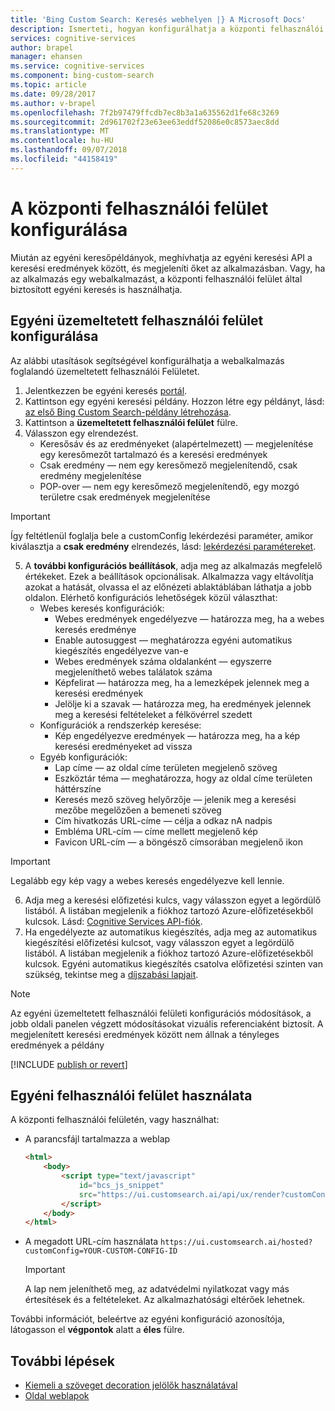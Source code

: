```yaml
---
title: 'Bing Custom Search: Keresés webhelyen |} A Microsoft Docs'
description: Ismerteti, hogyan konfigurálhatja a központi felhasználói felületen
services: cognitive-services
author: brapel
manager: ehansen
ms.service: cognitive-services
ms.component: bing-custom-search
ms.topic: article
ms.date: 09/28/2017
ms.author: v-brapel
ms.openlocfilehash: 7f2b97479ffcdb7ec8b3a1a635562d1fe68c3269
ms.sourcegitcommit: 2d961702f23e63ee63eddf52086e0c8573aec8dd
ms.translationtype: MT
ms.contentlocale: hu-HU
ms.lasthandoff: 09/07/2018
ms.locfileid: "44158419"
---
```

# <a name="configure-your-hosted-ui-experience"></a>A központi felhasználói felület konfigurálása
Miután az egyéni keresőpéldányok, meghívhatja az egyéni keresési API a keresési eredmények között, és megjeleníti őket az alkalmazásban. Vagy, ha az alkalmazás egy webalkalmazást, a központi felhasználói felület által biztosított egyéni keresés is használhatja.   

## <a name="configure-custom-hosted-ui"></a>Egyéni üzemeltetett felhasználói felület konfigurálása
Az alábbi utasítások segítségével konfigurálhatja a webalkalmazás foglalandó üzemeltetett felhasználói Felületet.
1.  Jelentkezzen be egyéni keresés [portál](https://customsearch.ai).
2.  Kattintson egy egyéni keresési példány. Hozzon létre egy példányt, lásd: [az első Bing Custom Search-példány létrehozása](quick-start.md).
3.  Kattintson a **üzemeltetett felhasználói felület** fülre.
4.  Válasszon egy elrendezést.
    - Keresősáv és az eredményeket (alapértelmezett) &mdash; megjelenítése egy keresőmezőt tartalmazó és a keresési eredmények
    - Csak eredmény &mdash; nem egy keresőmező megjelenítendő, csak eredmény megjelenítése
    - POP-over &mdash; nem egy keresőmező megjelenítendő, egy mozgó területre csak eredmények megjelenítése
    
   > [!IMPORTANT]
   > Így feltétlenül foglalja bele a customConfig lekérdezési paraméter, amikor kiválasztja a **csak eredmény** elrendezés, lásd: [lekérdezési paramétereket](https://docs.microsoft.com/rest/api/cognitiveservices/bing-custom-search-api-v7-reference#query-parameters).

5.  A **további konfigurációs beállítások**, adja meg az alkalmazás megfelelő értékeket. Ezek a beállítások opcionálisak. Alkalmazza vagy eltávolítja azokat a hatását, olvassa el az előnézeti ablaktáblában láthatja a jobb oldalon.  Elérhető konfigurációs lehetőségek közül választhat:
    - Webes keresés konfigurációk:
        - Webes eredmények engedélyezve &mdash; határozza meg, ha a webes keresés eredménye
        - Enable autosuggest &mdash; meghatározza egyéni automatikus kiegészítés engedélyezve van-e
        - Webes eredmények száma oldalanként &mdash; egyszerre megjeleníthető webes találatok száma
        - Képfelirat &mdash; határozza meg, ha a lemezképek jelennek meg a keresési eredmények
        - Jelölje ki a szavak &mdash; határozza meg, ha eredmények jelennek meg a keresési feltételeket a félkövérrel szedett
    - Konfigurációk a rendszerkép keresése:
        - Kép engedélyezve eredmények &mdash; határozza meg, ha a kép keresési eredményeket ad vissza
    - Egyéb konfigurációk:
        - Lap címe &mdash; az oldal címe területen megjelenő szöveg
        - Eszköztár téma &mdash; meghatározza, hogy az oldal címe területen háttérszíne
        - Keresés mező szöveg helyőrzője &mdash; jelenik meg a keresési mezőbe megelőzően a bemeneti szöveg
        - Cím hivatkozás URL-címe &mdash; célja a odkaz nA nadpis
        - Embléma URL-cím &mdash; címe mellett megjelenő kép 
        - Favicon URL-cím &mdash; a böngésző címsorában megjelenő ikon

   > [!IMPORTANT]
   > Legalább egy kép vagy a webes keresés engedélyezve kell lennie.

6.  Adja meg a keresési előfizetési kulcs, vagy válasszon egyet a legördülő listából. A listában megjelenik a fiókhoz tartozó Azure-előfizetésekből kulcsok. Lásd: [Cognitive Services API-fiók](https://docs.microsoft.com/azure/cognitive-services/cognitive-services-apis-create-account).
7.  Ha engedélyezte az automatikus kiegészítés, adja meg az automatikus kiegészítési előfizetési kulcsot, vagy válasszon egyet a legördülő listából. A listában megjelenik a fiókhoz tartozó Azure-előfizetésekből kulcsok. Egyéni automatikus kiegészítés csatolva előfizetési szinten van szükség, tekintse meg a [díjszabási lapjait](https://azure.microsoft.com/pricing/details/cognitive-services/bing-custom-search/).

> [!NOTE]
> Az egyéni üzemeltetett felhasználói felületi konfigurációs módosítások, a jobb oldali panelen végzett módosításokat vizuális referenciaként biztosít. A megjelenített keresési eredmények között nem állnak a tényleges eredmények a példány

[!INCLUDE [publish or revert](./includes/publish-revert.md)]

## <a name="consume-custom-ui"></a>Egyéni felhasználói felület használata
A központi felhasználói felületén, vagy használhat: 

- A parancsfájl tartalmazza a weblap
    ``` html
    <html>
        <body>
            <script type="text/javascript"
                id="bcs_js_snippet"            
                src="https://ui.customsearch.ai/api/ux/render?customConfig=<YOUR-CUSTOM-CONFIG-ID>&market=en-US&safeSearch=Moderate">            
            </script>
        </body>    
    </html>
    ```

- A megadott URL-cím használata `https://ui.customsearch.ai/hosted?customConfig=YOUR-CUSTOM-CONFIG-ID`

  > [!IMPORTANT]
  > A lap nem jeleníthető meg, az adatvédelmi nyilatkozat vagy más értesítések és a feltételeket. Az alkalmazhatósági eltérőek lehetnek.  

További információt, beleértve az egyéni konfiguráció azonosítója, látogasson el **végpontok** alatt a **éles** fülre.

## <a name="next-steps"></a>További lépések
- [Kiemeli a szöveget decoration jelölők használatával](./hit-highlighting.md)
- [Oldal weblapok](./page-webpages.md)